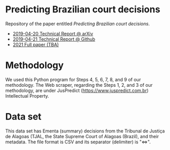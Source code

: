 # Predicting Brazilian court decisions

Repository of the paper entitled _Predicting Brazilian court decisions_.

- [2019-04-20 Technical Report @ arXiv](https://arxiv.org/abs/1905.10348)
- [2019-04-21 Technical Report @ Github](https://github.com/proflage/technical-reports/blob/020fe07c06fc551a1305055a07c806f930a39fae/2019-04-21-Predicting_Brazilian_court_decisions.pdf)
- [2021 Full paper (TBA)](https://github.com/proflage/predicting-brazilian-court-decisions)

# Methodology

We used this Python program for Steps 4, 5, 6, 7, 8, and 9 of our methodology. The Web scraper, regarding the Steps 1, 2, and 3 of our methodology, are under JusPredict (https://www.juspredict.com.br) Intellectual Property.

# Data set

This data set has Ementa (summary) decisions from the Tribunal de Justiça de Alagoas (TJAL, the State Supreme Court of Alagoas (Brazil), and their metadata. The file format is CSV and its separator (delimiter) is "<=>".

